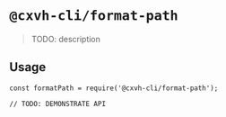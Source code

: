 # `@cxvh-cli/format-path`

> TODO: description

## Usage

```
const formatPath = require('@cxvh-cli/format-path');

// TODO: DEMONSTRATE API
```

